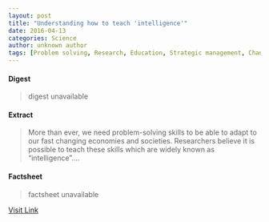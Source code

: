 ```yaml
---
layout: post
title: "Understanding how to teach 'intelligence'"
date: 2016-04-13
categories: Science
author: unknown author
tags: [Problem solving, Research, Education, Strategic management, Change, Educational psychology, Communication, Learning, Emergence, Epistemology, Applied psychology, Cognition, Cognitive science, Psychological concepts, Behavior modification, Psychology, Science]
---
```



#### Digest
>digest unavailable

#### Extract
>More than ever, we need problem-solving skills to be able to adapt to our fast changing economies and societies. Researchers believe it is possible to teach these skills which are widely known as “intelligence”....

#### Factsheet
>factsheet unavailable

[Visit Link](http://feeds.sciencedaily.com/~r/sciencedaily/~3/pHzN-ikD9EY/150210083649.htm)



